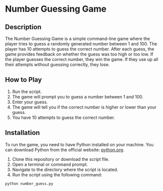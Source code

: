 # Number Guessing Game

## Description

The Number Guessing Game is a simple command-line game where the player tries to guess a randomly generated number between 1 and 100. The player has 10 attempts to guess the correct number. After each guess, the game provides feedback on whether the guess was too high or too low. If the player guesses the correct number, they win the game. If they use up all their attempts without guessing correctly, they lose.

## How to Play

1. Run the script.
2. The game will prompt you to guess a number between 1 and 100.
3. Enter your guess.
4. The game will tell you if the correct number is higher or lower than your guess.
5. You have 10 attempts to guess the correct number.

## Installation

To run the game, you need to have Python installed on your machine. You can download Python from the official website: [python.org](https://www.python.org/).

1. Clone this repository or download the script file.
2. Open a terminal or command prompt.
3. Navigate to the directory where the script is located.
4. Run the script using the following command:

```bash
python number_guess.py
